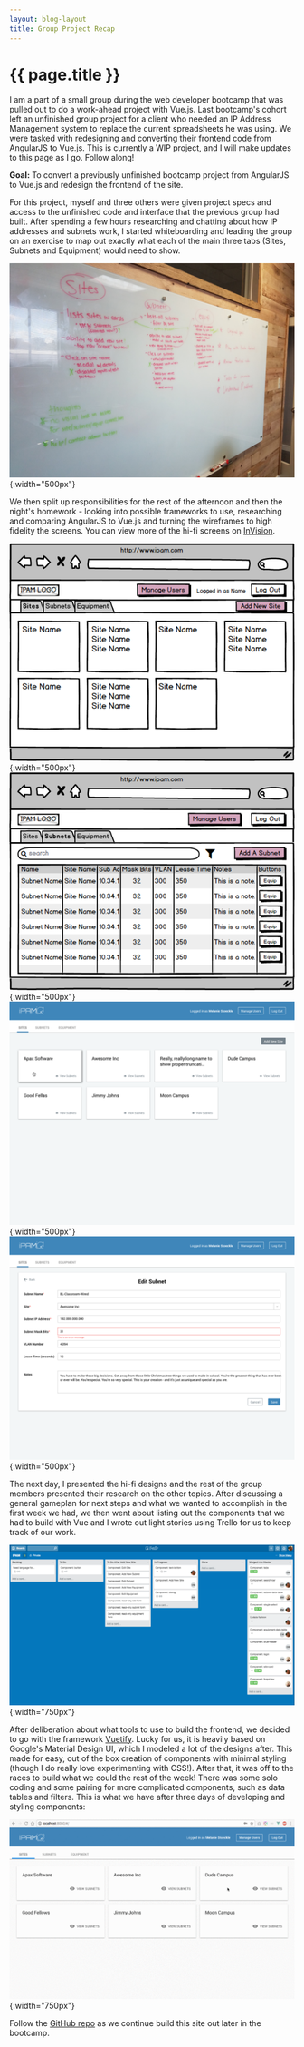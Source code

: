 ```yaml
---
layout: blog-layout
title: Group Project Recap
---
```


# {{ page.title }}

I am a part of a small group during the web developer bootcamp that was pulled out to do a work-ahead project with Vue.js. Last bootcamp's cohort left an unfinished group project for a client who needed an IP Address Management system to replace the current spreadsheets he was using. We were tasked with redesigning and converting their frontend code from AngularJS to Vue.js. This is currently a WIP project, and I will make updates to this page as I go. Follow along!

<strong>Goal:</strong> To convert a previously unfinished bootcamp project from AngularJS to Vue.js and redesign the frontend of the site.

For this project, myself and three others were given project specs and access to the unfinished code and interface that the previous group had built.  After spending a few hours researching and chatting about how IP addresses and subnets work, I started whiteboarding and leading the group on an exercise to map out exactly what each of the main three tabs (Sites, Subnets and Equipment) would need to show.

![Whiteboarding](/app/projects/ipam/ipam-1.jpg){:width="500px"}

We then split up responsibilities for the rest of the afternoon and then the night's homework - looking into possible frameworks to use, researching and comparing AngularJS to Vue.js and turning the wireframes to high fidelity the screens.  You can view more of the hi-fi screens on <a href="https://invis.io/9RDZERRV8" target="_blank">InVision</a>.

![Wireframe of home page](/app/projects/ipam/ipam-wireframe-1.png){:width="500px"}
![Wireframe of data table](/app/projects/ipam/ipam-wireframe-2.png){:width="500px"}
![Hi-fi of home page](/app/projects/ipam/ipam-hifi-1.png){:width="500px"}
![Hi-fi of form](/app/projects/ipam/ipam-hifi-2.png){:width="500px"}

The next day, I presented the hi-fi designs and the rest of the group members presented their research on the other topics.  After discussing a general gameplan for next steps and what we wanted to accomplish in the first week we had, we then went about listing out the components that we had to build with Vue and I wrote out light stories using Trello for us to keep track of our work.

![IPAM Trello board](/app/projects/ipam/ipam-trello.png){:width="750px"}

After deliberation about what tools to use to build the frontend, we decided to go with the framework <a href="https://vuetifyjs.com/" target="_blank">Vuetify</a>.  Lucky for us, it is heavily based on Google's Material Design UI, which I modeled a lot of the designs after.  This made for easy, out of the box creation of components with minimal styling (though I do really love experimenting with CSS!).  After that, it was off to the races to build what we could the rest of the week!  There was some solo coding and some pairing for more complicated components, such as data tables and filters.  This is what we have after three days of developing and styling components:

![.gif of app progress](/app/projects/ipam/ipam-recording-1.gif){:width="750px"}

Follow the <a href="https://github.com/melanieps1/ipam-team" target="_blank">GitHub repo</a> as we continue build this site out later in the bootcamp.